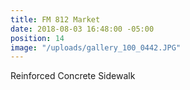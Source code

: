 ```yaml
---
title: FM 812 Market
date: 2018-08-03 16:48:00 -05:00
position: 14
image: "/uploads/gallery_100_0442.JPG"
---
```


Reinforced Concrete Sidewalk